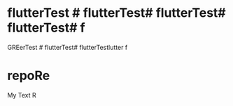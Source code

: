 # flutterTest # flutterTest# flutterTest# flutterTest# f
GREerTest # flutterTest# flutterTestlutter f
# repoRe
My Text R
